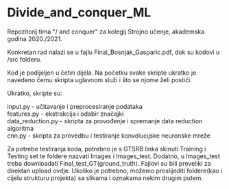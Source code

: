 # Divide_and_conquer_ML
Repozitorij tima "/ and conquer" za kolegij Strojno učenje, akademska godina 2020./2021.

Konkretan rad nalazi se u fajlu Final_Bosnjak_Gasparic.pdf, dok su kodovi u /src folderu.

Kod je podijeljen u četiri dijela. Na početku svake skripte ukratko je navedeno čemu skripta uglavnom služi i što se njome želi postići.

Ukratko, skripte su:

input.py            - učitavanje i preprocesiranje podataka  
features.py         - ekstrakcija i odabir značajki  
data_reduction.py   - skripta za provođenje i spremanje data reduction algoritma  
cnn.py              - skripta za provedbu i testiranje konvolucijske neuronske mreže  
  
  
Za potrebe testiranja koda, potrebno je s GTSRB linka skinuti Training i Testing set te foldere nazvati Images i Images_test. Dodatno, u Images_test treba downloadati Final_test_GT(ground_truth). Fajlovi su bili preveliki za direktan upload ovdje. Ukoliko je potrebno, možemo proslijediti foldere(kao i cijelu strukturu projekta) sa slikama i oznakama nekim drugim putem.
